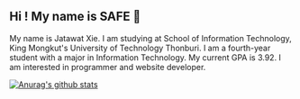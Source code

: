 ## Hi ! My name is SAFE 👋

My name is Jatawat Xie. I am studying at School of Information Technology, King Mongkut's University of Technology Thonburi. I am a fourth-year student with a major in Information Technology. My current GPA is 3.92. I am interested in programmer and website developer.


[![Anurag's github stats](https://github-readme-stats.vercel.app/api?username=safesit23)](https://github.com/anuraghazra/github-readme-stats)

<!--
**safesit23/safesit23** is a ✨ _special_ ✨ repository because its `README.md` (this file) appears on your GitHub profile.

Here are some ideas to get you started:

- 🔭 I’m currently working on ...
- 🌱 I’m currently learning ...
- 👯 I’m looking to collaborate on ...
- 🤔 I’m looking for help with ...
- 💬 Ask me about ...
- 📫 How to reach me: ...
- 😄 Pronouns: ...
- ⚡ Fun fact: ...
-->
